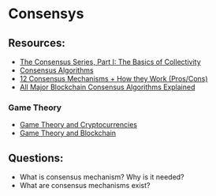 # Consensys

## Resources:

* [The Consensus Series, Part I: The Basics of Collectivity](https://blog.coinfund.io/the-consensus-series-part-i-the-basics-of-collectivity-a11d76ff4d5d)
* [Consensus Algorithms](https://www.dremio.com/wiki/consensus-algorithms/)
* [12 Consensus Mechanisms + How they Work (Pros/Cons)](https://www.youtube.com/watch?v=3QCykHU89To)
* [All Major Blockchain Consensus Algorithms Explained](https://medium.com/@learnwithwhiteboard_digest/all-major-blockchain-consensus-algorithms-explained-6934b4f5d47a)

### Game Theory

* [Game Theory and Cryptocurrencies](https://academy.binance.com/en/articles/game-theory-and-cryptocurrencies)
* [Game Theory and Blockchain](https://medium.com/@africablockchaininstitute/game-theory-and-blockchain-4ed20fe9f6e3)

## Questions:

* What is consensus mechanism? Why is it needed?
* What are consensus mechanisms exist?
